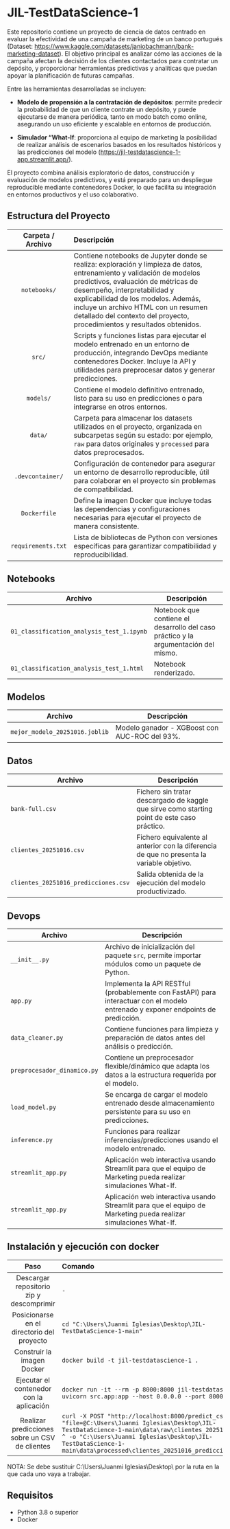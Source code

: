 # JIL-TestDataScience-1

Este repositorio contiene un proyecto de ciencia de datos centrado en evaluar la efectividad de una campaña de marketing de un banco portugués (Dataset: https://www.kaggle.com/datasets/janiobachmann/bank-marketing-dataset). El objetivo principal es analizar cómo las acciones de la campaña afectan la decisión de los clientes contactados para contratar un depósito, y proporcionar herramientas predictivas y analíticas que puedan apoyar la planificación de futuras campañas.

Entre las herramientas desarrolladas se incluyen:

- **Modelo de propensión a la contratación de depósitos**: permite predecir la probabilidad de que un cliente contrate un depósito, y puede ejecutarse de manera periódica, tanto en modo batch como online, asegurando un uso eficiente y escalable en entornos de producción.

- **Simulador “What-If**: proporciona al equipo de marketing la posibilidad de realizar análisis de escenarios basados en los resultados históricos y las predicciones del modelo (https://jil-testdatascience-1-app.streamlit.app/).

El proyecto combina análisis exploratorio de datos, construcción y evaluación de modelos predictivos, y está preparado para un despliegue reproducible mediante contenedores Docker, lo que facilita su integración en entornos productivos y el uso colaborativo.

## Estructura del Proyecto

| Carpeta / Archivo      | Descripción |
|:---------------------:|:------------|
| `notebooks/`           | Contiene notebooks de Jupyter donde se realiza: exploración y limpieza de datos, entrenamiento y validación de modelos predictivos, evaluación de métricas de desempeño, interpretabilidad y explicabilidad de los modelos. Además, incluye un archivo HTML con un resumen detallado del contexto del proyecto, procedimientos y resultados obtenidos. |
| `src/`                 | Scripts y funciones listas para ejecutar el modelo entrenado en un entorno de producción, integrando DevOps mediante contenedores Docker. Incluye la API y utilidades para preprocesar datos y generar predicciones. |
| `models/`              | Contiene el modelo definitivo entrenado, listo para su uso en predicciones o para integrarse en otros entornos. |
| `data/`                | Carpeta para almacenar los datasets utilizados en el proyecto, organizada en subcarpetas según su estado: por ejemplo, `raw` para datos originales y `processed` para datos preprocesados. |
| `.devcontainer/`       | Configuración de contenedor para asegurar un entorno de desarrollo reproducible, útil para colaborar en el proyecto sin problemas de compatibilidad. |
| `Dockerfile`           | Define la imagen Docker que incluye todas las dependencias y configuraciones necesarias para ejecutar el proyecto de manera consistente. |
| `requirements.txt`     | Lista de bibliotecas de Python con versiones específicas para garantizar compatibilidad y reproducibilidad. |

## Notebooks

| Archivo                     | Descripción |
|-----------------------------|-------------|
| `01_classification_analysis_test_1.ipynb`    | Notebook que contiene el desarrollo del caso práctico y la argumentación del mismo. |
| `01_classification_analysis_test_1.html`     | Notebook renderizado. |

## Modelos

| Archivo                     | Descripción |
|-----------------------------|-------------|
| `mejor_modelo_20251016.joblib` | Modelo ganador - XGBoost con AUC-ROC del 93%. |

## Datos

| Archivo                     | Descripción |
|-----------------------------|-------------|
| `bank-full.csv` | Fichero sin tratar descargado de kaggle que sirve como starting point de este caso práctico. |
| `clientes_20251016.csv` | Fichero equivalente al anterior con la diferencia de que no presenta la variable objetivo.  |
| `clientes_20251016_predicciones.csv` | Salida obtenida de la ejecución del modelo productivizado. |

## Devops

| Archivo                     | Descripción |
|-----------------------------|-------------|
| `__init__.py`               | Archivo de inicialización del paquete `src`, permite importar módulos como un paquete de Python. |
| `app.py`                    | Implementa la API RESTful (probablemente con FastAPI) para interactuar con el modelo entrenado y exponer endpoints de predicción. |
| `data_cleaner.py`           | Contiene funciones para limpieza y preparación de datos antes del análisis o predicción. |
| `preprocesador_dinamico.py`| Contiene un preprocesador flexible/dinámico que adapta los datos a la estructura requerida por el modelo. |
| `load_model.py`             | Se encarga de cargar el modelo entrenado desde almacenamiento persistente para su uso en predicciones. |
| `inference.py`              | Funciones para realizar inferencias/predicciones usando el modelo entrenado. |
| `streamlit_app.py`          | Aplicación web interactiva usando Streamlit para que el equipo de Marketing pueda realizar simulaciones What-If. |
| `streamlit_app.py`          | Aplicación web interactiva usando Streamlit para que el equipo de Marketing pueda realizar simulaciones What-If. |

## Instalación y ejecución con docker

| Paso | Comando |
|:----:|:-------|
| Descargar repositorio zip y descomprimir | `-` |
| Posicionarse en el directorio del proyecto | `cd "C:\Users\Juanmi Iglesias\Desktop\JIL-TestDataScience-1-main"` |
| Construir la imagen Docker | `docker build -t jil-testdatascience-1 .` |
| Ejecutar el contenedor con la aplicación | `docker run -it --rm -p 8000:8000 jil-testdatascience-1 uvicorn src.app:app --host 0.0.0.0 --port 8000 --reload` |
| Realizar predicciones sobre un CSV de clientes | `curl -X POST "http://localhost:8000/predict_csv" ^ -F "file=@C:\Users\Juanmi Iglesias\Desktop\JIL-TestDataScience-1-main\data\raw\clientes_20251016.csv" ^ -o "C:\Users\Juanmi Iglesias\Desktop\JIL-TestDataScience-1-main\data\processed\clientes_20251016_predicciones.csv"` |

NOTA: Se debe sustituir C:\Users\Juanmi Iglesias\Desktop\ por la ruta en la que cada uno vaya a trabajar.

## Requisitos

- Python 3.8 o superior
- Docker

